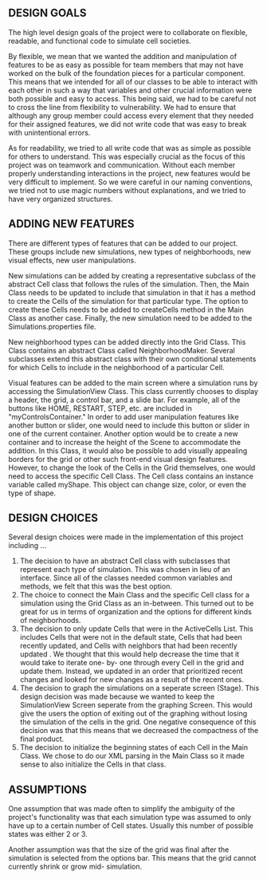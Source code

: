 ## DESIGN GOALS
The high level design goals of the project were to collaborate on flexible, readable, and functional code to simulate cell societies. 

By flexible, we mean that we wanted the addition and manipulation of features to be as easy as possible for team members that may not have worked on the bulk of the foundation pieces for a particular component. This means that we intended for all of our classes to be able to interact with each other in such a way that variables and other crucial information were both possible and easy to access. This being said, we had to be careful not to cross the line from flexibility to vulnerability. We had to ensure that although any group member could access every element that they needed for their assigned features, we did not write code that was easy to break with unintentional errors. 

As for readability, we tried to all write code that was as simple as possible for others to understand. This was especially crucial as the focus of this project was on teamwork and communication. Without each member properly understanding interactions in the project, new features would be very difficult to implement. So we were careful in our naming conventions, we tried not to use magic numbers without explanations, and we tried to have very organized structures. 

## ADDING NEW FEATURES
There are different types of features that can be added to our project. These groups include new simulations, new types of neighborhoods, new visual effects, new user manipulations.

New simulations can be added by creating a representative subclass of the abstract Cell class that follows the rules of the simulation. Then, the Main Class needs to be updated to include that simulation in that it has a method to create the Cells of the simulation for that particular type. The option to create these Cells needs to be added to createCells method in the Main Class as another case. Finally, the new simulation need to be added to the Simulations.properties file. 

New neighborhood types can be added directly into the Grid Class. This Class contains an abstract Class called NeighborhoodMaker. Several subclasses extend this abstract class with their own conditional statements for which Cells to include in the neighborhood of a particular Cell. 

Visual features can be added to the main screen where a simulation runs by accessing the SimulationView Class. This class currently chooses to display a header, the grid, a control bar, and a slide bar. For example, all of the buttons like HOME, RESTART, STEP, etc. are included in "myControlsContainer." In order to add user manipulation features like another button or slider, one would need to include this button or slider in one of the current container. Another option would be to create a new container and to increase the height of the Scene to accommodate the addition. In this Class, it would also be possible to add visually appealing borders for the grid or other such front-end visual design features. 
However, to change the look of the Cells in the Grid themselves, one would need to access the specific Cell Class. The Cell class contains an instance variable called myShape. This object can change size, color, or even the type of shape. 



## DESIGN CHOICES 
Several design choices were made in the implementation of this project including ...
1. The decision to have an abstract Cell class with subclasses that represent each type of simulation.
This was chosen in lieu of an interface. Since all of the classes needed common variables and methods, we felt that this was the best option. 
2. The choice to connect the Main Class and the specific Cell class for a simulation using the Grid Class as an in-between. 
This turned out to be great for us in terms of organization and the options for different kinds of neighborhoods. 
3. The decision to only update Cells that were in the ActiveCells List. This includes Cells that were not in the default state, Cells that had been recently updated, and Cells with neighbors that had been recently updated .
We thought that this would help decrease the time that it would take to iterate one- by- one through every Cell in the grid and update them. Instead, we updated in an order that prioritized recent changes and looked for new changes as a result of the recent ones. 
4. The decision to graph the simulations on a seperate screen (Stage).
This design decision was made because we wanted to keep the SimulationView Screen seperate from the graphing Screen. This would give the users the option of exiting out of the graphing without losing the simulation of the cells in the grid. One negative consequence of this decision was that this means that we decreased the compactness of the final product. 
5. The decision to initialize the beginning states of each Cell in the Main Class.
We chose to do our XML parsing in the Main Class so it made sense to also initialize the Cells in that class. 

## ASSUMPTIONS 

One assumption that was made often to simplify the ambiguity of the project's functionality was that each simulation type was assumed to only have up to a certain number of Cell states. Usually this number of possible states was either 2 or 3. 

Another assumption was that the size of the grid was final after the simulation is selected from the options bar. This means that the grid cannot currently shrink or grow mid- simulation. 


